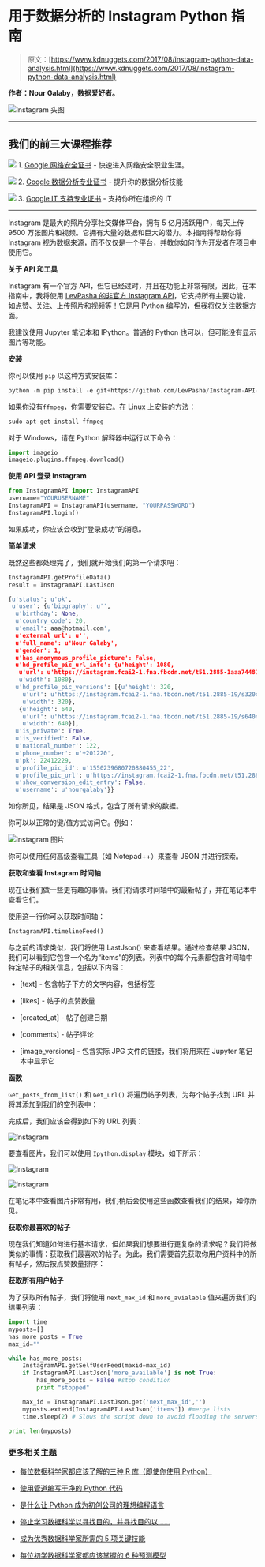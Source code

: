 # 用于数据分析的 Instagram Python 指南

> 原文：[https://www.kdnuggets.com/2017/08/instagram-python-data-analysis.html](https://www.kdnuggets.com/2017/08/instagram-python-data-analysis.html)

**作者：Nour Galaby，数据爱好者。**

![Instagram 头图](../Images/71fcd40c2f3ae3d1ae9117e7c99aa091.png)

* * *

## 我们的前三大课程推荐

![](../Images/0244c01ba9267c002ef39d4907e0b8fb.png) 1\. [Google 网络安全证书](https://www.kdnuggets.com/google-cybersecurity) - 快速进入网络安全职业生涯。

![](../Images/e225c49c3c91745821c8c0368bf04711.png) 2\. [Google 数据分析专业证书](https://www.kdnuggets.com/google-data-analytics) - 提升你的数据分析技能

![](../Images/0244c01ba9267c002ef39d4907e0b8fb.png) 3\. [Google IT 支持专业证书](https://www.kdnuggets.com/google-itsupport) - 支持你所在组织的 IT

* * *

Instagram 是最大的照片分享社交媒体平台，拥有 5 亿月活跃用户，每天上传 9500 万张图片和视频。它拥有大量的数据和巨大的潜力。本指南将帮助你将 Instagram 视为数据来源，而不仅仅是一个平台，并教你如何作为开发者在项目中使用它。

**关于 API 和工具**

Instagram 有一个官方 API，但它已经过时，并且在功能上非常有限。因此，在本指南中，我将使用 [LevPasha 的非官方 Instagram API](https://github.com/LevPasha/Instagram-API-python)，它支持所有主要功能，如点赞、关注、上传照片和视频等！它是用 Python 编写的，但我将仅关注数据方面。

我建议使用 Jupyter 笔记本和 IPython。普通的 Python 也可以，但可能没有显示图片等功能。

**安装**

你可以使用 `pip` 以这种方式安装库：

```py
python -m pip install -e git+https://github.com/LevPasha/Instagram-API-python.git#egg=InstagramAPI
```

如果你没有`ffmpeg`，你需要安装它。在 Linux 上安装的方法：

```py
sudo apt-get install ffmpeg
```

对于 Windows，请在 Python 解释器中运行以下命令：

```py
import imageio
imageio.plugins.ffmpeg.download()
```

**使用 API 登录 Instagram**

```py
from InstagramAPI import InstagramAPI
username="YOURUSERNAME"
InstagramAPI = InstagramAPI(username, "YOURPASSWORD")
InstagramAPI.login()
```

如果成功，你应该会收到“登录成功”的消息。

**简单请求**

既然这些都处理完了，我们就开始我们的第一个请求吧：

```py
InstagramAPI.getProfileData()
result = InstagramAPI.LastJson
```

```py
{u'status': u'ok',
 u'user': {u'biography': u'',
  u'birthday': None,
  u'country_code': 20,
  u'email': aaa@hotmail.com',
  u'external_url': u'',
  u'full_name': u'Nour Galaby',
  u'gender': 1,
  u'has_anonymous_profile_picture': False,
  u'hd_profile_pic_url_info': {u'height': 1080,
   u'url': u'https://instagram.fcai2-1.fna.fbcdn.net/t51.2885-1aaa7448121591_1aa.jpg',
   u'width': 1080},
  u'hd_profile_pic_versions': [{u'height': 320,
    u'url': u'https://instagram.fcai2-1.fna.fbcdn.net/t51.2885-19/s320x320/19aa23237_4337448121591_195310aaa32_a.jpg',
    u'width': 320},
   {u'height': 640,
    u'url': u'https://instagram.fcai2-1.fna.fbcdn.net/t51.2885-19/s640x640/19623237_45581744812153_44_a.jpg',
    u'width': 640}],
  u'is_private': True,
  u'is_verified': False,
  u'national_number': 122,
  u'phone_number': u'+201220',
  u'pk': 22412229,
  u'profile_pic_id': u'1550239680720880455_22',
  u'profile_pic_url': u'https://instagram.fcai2-1.fna.fbcdn.net/t51.2885-19/s150x150/19623237_455817448121591_195310166162_a.jpg',
  u'show_conversion_edit_entry': False,
  u'username': u'nourgalaby'}}
```

如你所见，结果是 JSON 格式，包含了所有请求的数据。

你可以以正常的键/值方式访问它。例如：

![Instagram 图片](../Images/a56de5ee93012382d2e72ac44187abd1.png)

你可以使用任何高级查看工具（如 Notepad++）来查看 JSON 并进行探索。

**获取和查看 Instagram 时间轴**

现在让我们做一些更有趣的事情。我们将请求时间轴中的最新帖子，并在笔记本中查看它们。

使用这一行你可以获取时间轴：

```py
InstagramAPI.timelineFeed()
```

与之前的请求类似，我们将使用 LastJson() 来查看结果。通过检查结果 JSON，我们可以看到它包含一个名为“items”的列表。列表中的每个元素都包含时间轴中特定帖子的相关信息，包括以下内容：

+   [text] - 包含帖子下方的文字内容，包括标签

+   [likes] - 帖子的点赞数量

+   [created_at] - 帖子创建日期

+   [comments] - 帖子评论

+   [image_versions] - 包含实际 JPG 文件的链接，我们将用来在 Jupyter 笔记本中显示它

**函数**

`Get_posts_from_list()` 和 `Get_url()` 将遍历帖子列表，为每个帖子找到 URL 并将其添加到我们的空列表中：

完成后，我们应该会得到如下的 URL 列表：

![Instagram](../Images/eeab5c9613f4809b1074f9151a3b1faa.png)

要查看图片，我们可以使用 `Ipython.display` 模块，如下所示：

![Instagram](../Images/6532b4b589e865b1ab6b4d48877c57fe.png)

![Instagram](../Images/e385c67dee5360a722e15aa86b889761.png)

在笔记本中查看图片非常有用，我们稍后会使用这些函数查看我们的结果，如你所见。

**获取你最喜欢的帖子**

现在我们知道如何进行基本请求，但如果我们想要进行更复杂的请求呢？我们将做类似的事情：获取我们最喜欢的帖子。为此，我们需要首先获取你用户资料中的所有帖子，然后按点赞数量排序：

**获取所有用户帖子**

为了获取所有帖子，我们将使用 `next_max_id` 和 `more_avialable` 值来遍历我们的结果列表：

```py
import time
myposts=[]
has_more_posts = True
max_id=""

while has_more_posts:
    InstagramAPI.getSelfUserFeed(maxid=max_id)
    if InstagramAPI.LastJson['more_available'] is not True:
        has_more_posts = False #stop condition
        print "stopped"

    max_id = InstagramAPI.LastJson.get('next_max_id','')
    myposts.extend(InstagramAPI.LastJson['items']) #merge lists
    time.sleep(2) # Slows the script down to avoid flooding the servers 

print len(myposts)
```

### 更多相关主题

+   [每位数据科学家都应该了解的三种 R 库（即使你使用 Python）](https://www.kdnuggets.com/2021/12/three-r-libraries-every-data-scientist-know-even-python.html)

+   [使用管道编写干净的 Python 代码](https://www.kdnuggets.com/2021/12/write-clean-python-code-pipes.html)

+   [是什么让 Python 成为初创公司的理想编程语言](https://www.kdnuggets.com/2021/12/makes-python-ideal-programming-language-startups.html)

+   [停止学习数据科学以寻找目的，并寻找目的以……](https://www.kdnuggets.com/2021/12/stop-learning-data-science-find-purpose.html)

+   [成为优秀数据科学家所需的 5 项关键技能](https://www.kdnuggets.com/2021/12/5-key-skills-needed-become-great-data-scientist.html)

+   [每位初学数据科学家都应该掌握的 6 种预测模型](https://www.kdnuggets.com/2021/12/6-predictive-models-every-beginner-data-scientist-master.html)
